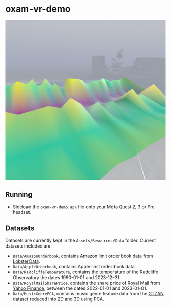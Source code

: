 # oxam-vr-demo

![](Assets/Resources/Media/plane.jpg)

## Running

- Sideload the `oxam-vr-demo.apk` file onto your Meta Quest 2, 3 or Pro headset.

## Datasets

Datasets are currently kept in the `Assets/Resources/Data` folder. Current datasets included are:

- `Data/AmazonOrderbook`, contains Amazon limit order book data from [LobsterData](https://lobsterdata.com/).
- `Data/AppleOrderbook`, contains Apple limit order book data
- `Data/RadcliffeTemperature`, contains the temperature of the Radcliffe Observatory the dates 1990-01-01 and 2023-12-31.
- `Data/RoyalMailSharePrice`, contains the share price of Royal Mail from [Yahoo Finance](https://uk.finance.yahoo.com/quote/ROYMY/history/?guccounter=1), between the dates 2022-01-01 and 2023-01-01.
- `Data/MusicGenrePCA`, contains music genre feature data from the [GTZAN](https://www.kaggle.com/datasets/andradaolteanu/gtzan-dataset-music-genre-classification/data) dataset reduced into 2D and 3D using PCA.
